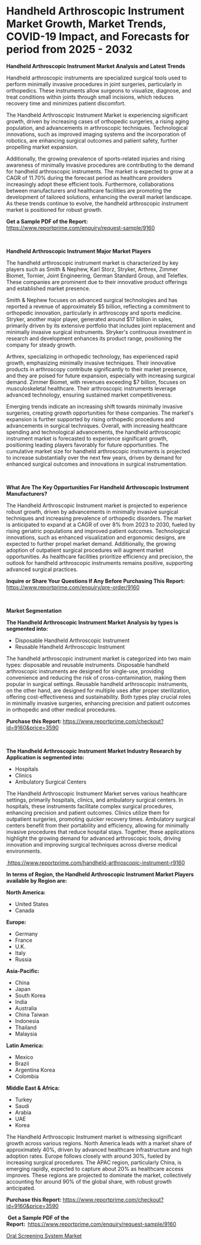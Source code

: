 <p><h1>Handheld Arthroscopic Instrument Market Growth, Market Trends, COVID-19 Impact, and Forecasts for period from 2025 - 2032</h1></p><p><strong>Handheld Arthroscopic Instrument Market Analysis and Latest Trends</strong></p>
<p><p>Handheld arthroscopic instruments are specialized surgical tools used to perform minimally invasive procedures in joint surgeries, particularly in orthopedics. These instruments allow surgeons to visualize, diagnose, and treat conditions within joints through small incisions, which reduces recovery time and minimizes patient discomfort.</p><p>The Handheld Arthroscopic Instrument Market is experiencing significant growth, driven by increasing cases of orthopedic surgeries, a rising aging population, and advancements in arthroscopic techniques. Technological innovations, such as improved imaging systems and the incorporation of robotics, are enhancing surgical outcomes and patient safety, further propelling market expansion. </p><p>Additionally, the growing prevalence of sports-related injuries and rising awareness of minimally invasive procedures are contributing to the demand for handheld arthroscopic instruments. The market is expected to grow at a CAGR of 11.70% during the forecast period as healthcare providers increasingly adopt these efficient tools. Furthermore, collaborations between manufacturers and healthcare facilities are promoting the development of tailored solutions, enhancing the overall market landscape. As these trends continue to evolve, the handheld arthroscopic instrument market is positioned for robust growth.</p></p>
<p><strong>Get a Sample PDF of the Report:&nbsp;</strong> <a href="https://www.reportprime.com/enquiry/request-sample/9160?utm_campaign=2187&utm_medium=2&utm_source=Github&utm_content=ia&utm_term=20032025&utm_id=handheld-arthroscopic-instrument">https://www.reportprime.com/enquiry/request-sample/9160</a></p>
<p>&nbsp;</p>
<p><strong>Handheld Arthroscopic Instrument Major Market Players</strong></p>
<p><p>The handheld arthroscopic instrument market is characterized by key players such as Smith & Nephew, Karl Storz, Stryker, Arthrex, Zimmer Biomet, Tornier, Joint Engineering, German Standard Group, and Teleflex. These companies are prominent due to their innovative product offerings and established market presence.</p><p>Smith & Nephew focuses on advanced surgical technologies and has reported a revenue of approximately $5 billion, reflecting a commitment to orthopedic innovation, particularly in arthroscopy and sports medicine. Stryker, another major player, generated around $17 billion in sales, primarily driven by its extensive portfolio that includes joint replacement and minimally invasive surgical instruments. Stryker's continuous investment in research and development enhances its product range, positioning the company for steady growth.</p><p>Arthrex, specializing in orthopedic technology, has experienced rapid growth, emphasizing minimally invasive techniques. Their innovative products in arthroscopy contribute significantly to their market presence, and they are poised for future expansion, especially with increasing surgical demand. Zimmer Biomet, with revenues exceeding $7 billion, focuses on musculoskeletal healthcare. Their arthroscopic instruments leverage advanced technology, ensuring sustained market competitiveness.</p><p>Emerging trends indicate an increasing shift towards minimally invasive surgeries, creating growth opportunities for these companies. The market's expansion is further supported by rising orthopedic procedures and advancements in surgical techniques. Overall, with increasing healthcare spending and technological advancements, the handheld arthroscopic instrument market is forecasted to experience significant growth, positioning leading players favorably for future opportunities. The cumulative market size for handheld arthroscopic instruments is projected to increase substantially over the next few years, driven by demand for enhanced surgical outcomes and innovations in surgical instrumentation.</p></p>
<p>&nbsp;</p>
<p><strong>What Are The Key Opportunities For Handheld Arthroscopic Instrument Manufacturers?</strong></p>
<p><p>The Handheld Arthroscopic Instrument market is projected to experience robust growth, driven by advancements in minimally invasive surgical techniques and increasing prevalence of orthopedic disorders. The market is anticipated to expand at a CAGR of over 8% from 2023 to 2030, fueled by rising geriatric populations and improved patient outcomes. Technological innovations, such as enhanced visualization and ergonomic designs, are expected to further propel market demand. Additionally, the growing adoption of outpatient surgical procedures will augment market opportunities. As healthcare facilities prioritize efficiency and precision, the outlook for handheld arthroscopic instruments remains positive, supporting advanced surgical practices.</p></p>
<p><strong>Inquire or Share Your Questions If Any Before Purchasing This Report:</strong> <a href="https://www.reportprime.com/enquiry/pre-order/9160?utm_campaign=2187&utm_medium=2&utm_source=Github&utm_content=ia&utm_term=20032025&utm_id=handheld-arthroscopic-instrument">https://www.reportprime.com/enquiry/pre-order/9160</a></p>
<p>&nbsp;</p>
<p><strong>Market Segmentation</strong></p>
<p><strong>The Handheld Arthroscopic Instrument Market Analysis by types is segmented into:</strong></p>
<p><ul><li>Disposable Handheld Arthroscopic Instrument</li><li>Reusable Handheld Arthroscopic Instrument</li></ul></p>
<p><p>The handheld arthroscopic instrument market is categorized into two main types: disposable and reusable instruments. Disposable handheld arthroscopic instruments are designed for single-use, providing convenience and reducing the risk of cross-contamination, making them popular in surgical settings. Reusable handheld arthroscopic instruments, on the other hand, are designed for multiple uses after proper sterilization, offering cost-effectiveness and sustainability. Both types play crucial roles in minimally invasive surgeries, enhancing precision and patient outcomes in orthopedic and other medical procedures.</p></p>
<p><strong>Purchase this Report:&nbsp;</strong><a href="https://www.reportprime.com/checkout?id=9160&price=3590&utm_campaign=2187&utm_medium=2&utm_source=Github&utm_content=ia&utm_term=20032025&utm_id=handheld-arthroscopic-instrument">https://www.reportprime.com/checkout?id=9160&price=3590</a></p>
<p>&nbsp;</p>
<p><strong>The Handheld Arthroscopic Instrument Market Industry Research by Application is segmented into:</strong></p>
<p><ul><li>Hospitals</li><li>Clinics</li><li>Ambulatory Surgical Centers</li></ul></p>
<p><p>The Handheld Arthroscopic Instrument Market serves various healthcare settings, primarily hospitals, clinics, and ambulatory surgical centers. In hospitals, these instruments facilitate complex surgical procedures, enhancing precision and patient outcomes. Clinics utilize them for outpatient surgeries, promoting quicker recovery times. Ambulatory surgical centers benefit from their portability and efficiency, allowing for minimally invasive procedures that reduce hospital stays. Together, these applications highlight the growing demand for advanced arthroscopic tools, driving innovation and improving surgical techniques across diverse medical environments.</p></p>
<p><a href="https://www.reportprime.com/handheld-arthroscopic-instrument-r9160?utm_campaign=2187&utm_medium=2&utm_source=Github&utm_content=ia&utm_term=20032025&utm_id=handheld-arthroscopic-instrument">&nbsp;https://www.reportprime.com/handheld-arthroscopic-instrument-r9160</a></p>
<p><strong>In terms of Region, the Handheld Arthroscopic Instrument Market Players available by Region are:</strong></p>
<p>
    <p> <strong> North America: </strong>
        <ul>
            <li>United States</li>
            <li>Canada</li>
        </ul>
        </p> 
    <p> <strong> Europe: </strong>
        <ul>
            <li>Germany</li>
            <li>France</li>
            <li>U.K.</li>
            <li>Italy</li>
            <li>Russia</li>
        </ul>
        </p> 
    <p> <strong> Asia-Pacific: </strong>
        <ul>
            <li>China</li>
            <li>Japan</li>
            <li>South Korea</li>
            <li>India</li>
            <li>Australia</li>
            <li>China Taiwan</li>
            <li>Indonesia</li>
            <li>Thailand</li>
            <li>Malaysia</li>
        </ul>
        </p> 
    <p> <strong> Latin America: </strong>
        <ul>
            <li>Mexico</li>
            <li>Brazil</li>
            <li>Argentina Korea</li>
            <li>Colombia</li>
        </ul>
        </p> 
    <p> <strong> Middle East & Africa: </strong>
        <ul>
            <li>Turkey</li>
            <li>Saudi</li>
            <li>Arabia</li>
            <li>UAE</li>
            <li>Korea</li>
        </ul>
    </p>
    </p>
<p><p>The Handheld Arthroscopic Instrument market is witnessing significant growth across various regions. North America leads with a market share of approximately 40%, driven by advanced healthcare infrastructure and high adoption rates. Europe follows closely with around 30%, fueled by increasing surgical procedures. The APAC region, particularly China, is emerging rapidly, expected to capture about 20% as healthcare access improves. These regions are projected to dominate the market, collectively accounting for around 90% of the global share, with robust growth anticipated.</p></p>
<p><strong>Purchase this Report: </strong><a href="https://www.reportprime.com/checkout?id=9160&price=3590&utm_campaign=2187&utm_medium=2&utm_source=Github&utm_content=ia&utm_term=20032025&utm_id=handheld-arthroscopic-instrument">https://www.reportprime.com/checkout?id=9160&price=3590</a></p>
<p>&nbsp;<strong>Get a Sample PDF of the Report:&nbsp;&nbsp;</strong><a href="https://www.reportprime.com/enquiry/request-sample/9160?utm_campaign=2187&utm_medium=2&utm_source=Github&utm_content=ia&utm_term=20032025&utm_id=handheld-arthroscopic-instrument">https://www.reportprime.com/enquiry/request-sample/9160</a></p>
<p><strong></strong></p>
<p><p><a href="https://github.com/nicoletavirag/Market-Research-Report-List-5/blob/main/oral-screening-system-market.md?utm_campaign=2187&utm_medium=2&utm_source=Github&utm_content=ia&utm_term=20032025&utm_id=handheld-arthroscopic-instrument">Oral Screening System Market</a></p></p>